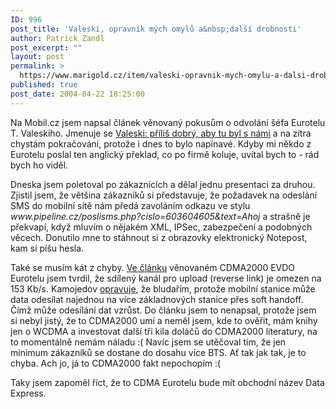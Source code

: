 ```yaml
---
ID: 996
post_title: 'Valeski, opravník mých omylů a&nbsp;další drobnosti'
author: Patrick Zandl
post_excerpt: ""
layout: post
permalink: >
  https://www.marigold.cz/item/valeski-opravnik-mych-omylu-a-dalsi-drobnosti
published: true
post_date: 2004-04-22 18:25:00
---
```

<P>Na Mobil.cz jsem napsal článek věnovaný pokusům o odvolání šéfa Eurotelu T. Valeskiho. Jmenuje se <A href="http://mobil.idnes.cz/publicistika/valeski040422.html" target=_blank>Valeski: příliš dobrý, aby tu byl s námi</A> a na zítra chystám pokračování, protože i dnes to bylo napínavé. Kdyby mi někdo z Eurotelu poslal ten anglický překlad, co po firmě koluje, uvítal bych to - rád bych ho viděl. </P>
<P>Dneska jsem poletoval po zákaznících a dělal jednu presentaci za druhou. Zjistil jsem, že většina zákazníků si představuje, že požadavek na odeslání SMS do mobilní sítě nám předá zavoláním odkazu ve stylu <EM>www.pipeline.cz/poslisms.php?cislo=603604605&amp;text=Ahoj</EM> a strašně je překvapí, když mluvím o nějakém XML, IPSec, zabezpečení a podobných věcech. Donutilo mne to stáhnout si z obrazovky elektronický Notepost, kam si píšu hesla. </P>
<P>Také se musím kát z chyby. <A href="http://mobil.idnes.cz/mobilni_komunikace/mobilni_technologie/zpravy-mobilni_technologie/cdma040420.html" target=_blank>Ve článku</A> věnovaném CDMA2000 EVDO Eurotelu jsem tvrdil, že sdílený kanál pro upload (reverse link) je omezen na 153 Kb/s. Kamojedov <A href="http://vucako.bloguje.cz/37201_item.php" target=_blank>opravuje</A>, že bludařím, protože mobilní stanice může data odesílat najednou na více základnových stanice přes soft handoff. Čímž může odesílání dat vzrůst. Do článku jsem to nenapsal, protože jsem si nebyl jistý, že to CDMA2000 umí a neměl jsem, kde to ověřit, mám knihy jen o WCDMA a investovat další tři kila doláčů do CDMA2000 literatury, na to momentálně nemám náladu :( Navíc jsem se utěčoval tím, že jen minimum zákazníků se dostane do dosahu více BTS. Ať tak jak tak, je to chyba. Ach jo, já to CDMA2000 fakt nepochopím :(</P>
<P>Taky jsem zapoměl říct, že to CDMA Eurotelu bude mít obchodní název Data Express.</P>